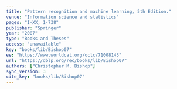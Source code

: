 ```yaml
---
title: "Pattern recognition and machine learning, 5th Edition."
venue: "Information science and statistics"
pages: "I-XX, 1-738"
publisher: "Springer"
year: "2007"
type: "Books and Theses"
access: "unavailable"
key: "books/lib/Bishop07"
ee: "https://www.worldcat.org/oclc/71008143"
url: "https://dblp.org/rec/books/lib/Bishop07"
authors: ["Christopher M. Bishop"]
sync_version: 3
cite_key: "books/lib/Bishop07"
---
```

